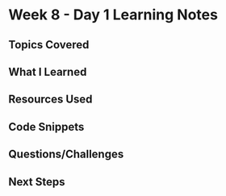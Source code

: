 # Week 8 - Day 1 Learning Notes

## Topics Covered

## What I Learned

## Resources Used

## Code Snippets

## Questions/Challenges

## Next Steps
